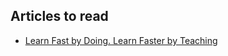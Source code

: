 
## Articles to read

* [Learn Fast by Doing. Learn Faster by Teaching](https://medium.com/@_erikaybar/learn-fast-by-doing-learn-faster-by-teaching-5b669c71dc03)

<!--stackedit_data:
eyJoaXN0b3J5IjpbLTExMDMwMDA5OTRdfQ==
-->